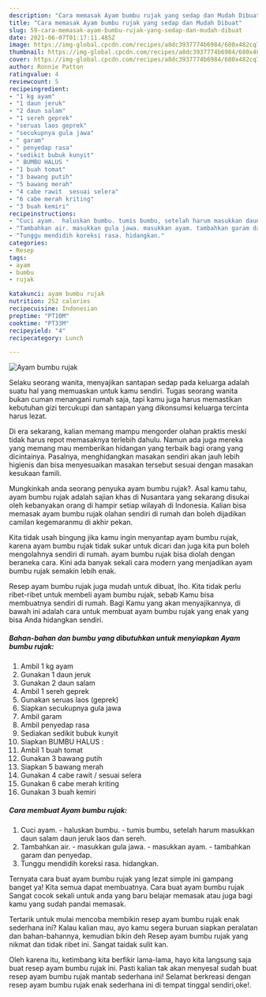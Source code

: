 ```yaml
---
description: "Cara memasak Ayam bumbu rujak yang sedap dan Mudah Dibuat"
title: "Cara memasak Ayam bumbu rujak yang sedap dan Mudah Dibuat"
slug: 59-cara-memasak-ayam-bumbu-rujak-yang-sedap-dan-mudah-dibuat
date: 2021-06-07T01:17:11.485Z
image: https://img-global.cpcdn.com/recipes/a8dc3937774b6984/680x482cq70/ayam-bumbu-rujak-foto-resep-utama.jpg
thumbnail: https://img-global.cpcdn.com/recipes/a8dc3937774b6984/680x482cq70/ayam-bumbu-rujak-foto-resep-utama.jpg
cover: https://img-global.cpcdn.com/recipes/a8dc3937774b6984/680x482cq70/ayam-bumbu-rujak-foto-resep-utama.jpg
author: Ronnie Patton
ratingvalue: 4
reviewcount: 5
recipeingredient:
- "1 kg ayam"
- "1 daun jeruk"
- "2 daun salam"
- "1 sereh geprek"
- "seruas laos geprek"
- "secukupnya gula jawa"
- " garam"
- " penyedap rasa"
- "sedikit bubuk kunyit"
- " BUMBU HALUS "
- "1 buah tomat"
- "3 bawang putih"
- "5 bawang merah"
- "4 cabe rawit  sesuai selera"
- "6 cabe merah kriting"
- "3 buah kemiri"
recipeinstructions:
- "Cuci ayam.  haluskan bumbu. tumis bumbu, setelah harum masukkan daun salam daun jeruk laos dan sereh."
- "Tambahkan air. masukkan gula jawa. masukkan ayam. tambahkan garam dan penyedap."
- "Tunggu mendidih koreksi rasa. hidangkan."
categories:
- Resep
tags:
- ayam
- bumbu
- rujak

katakunci: ayam bumbu rujak 
nutrition: 252 calories
recipecuisine: Indonesian
preptime: "PT10M"
cooktime: "PT33M"
recipeyield: "4"
recipecategory: Lunch

---
```



![Ayam bumbu rujak](https://img-global.cpcdn.com/recipes/a8dc3937774b6984/680x482cq70/ayam-bumbu-rujak-foto-resep-utama.jpg)

Selaku seorang wanita, menyajikan santapan sedap pada keluarga adalah suatu hal yang memuaskan untuk kamu sendiri. Tugas seorang  wanita bukan cuman menangani rumah saja, tapi kamu juga harus memastikan kebutuhan gizi tercukupi dan santapan yang dikonsumsi keluarga tercinta harus lezat.

Di era  sekarang, kalian memang mampu mengorder olahan praktis meski tidak harus repot memasaknya terlebih dahulu. Namun ada juga mereka yang memang mau memberikan hidangan yang terbaik bagi orang yang dicintainya. Pasalnya, menghidangkan masakan sendiri akan jauh lebih higienis dan bisa menyesuaikan masakan tersebut sesuai dengan masakan kesukaan famili. 



Mungkinkah anda seorang penyuka ayam bumbu rujak?. Asal kamu tahu, ayam bumbu rujak adalah sajian khas di Nusantara yang sekarang disukai oleh kebanyakan orang di hampir setiap wilayah di Indonesia. Kalian bisa memasak ayam bumbu rujak olahan sendiri di rumah dan boleh dijadikan camilan kegemaranmu di akhir pekan.

Kita tidak usah bingung jika kamu ingin menyantap ayam bumbu rujak, karena ayam bumbu rujak tidak sukar untuk dicari dan juga kita pun boleh mengolahnya sendiri di rumah. ayam bumbu rujak bisa diolah dengan beraneka cara. Kini ada banyak sekali cara modern yang menjadikan ayam bumbu rujak semakin lebih enak.

Resep ayam bumbu rujak juga mudah untuk dibuat, lho. Kita tidak perlu ribet-ribet untuk membeli ayam bumbu rujak, sebab Kamu bisa membuatnya sendiri di rumah. Bagi Kamu yang akan menyajikannya, di bawah ini adalah cara untuk membuat ayam bumbu rujak yang enak yang bisa Anda hidangkan sendiri.

<!--inarticleads1-->

##### Bahan-bahan dan bumbu yang dibutuhkan untuk menyiapkan Ayam bumbu rujak:

1. Ambil 1 kg ayam
1. Gunakan 1 daun jeruk
1. Gunakan 2 daun salam
1. Ambil 1 sereh geprek
1. Gunakan seruas laos (geprek)
1. Siapkan secukupnya gula jawa
1. Ambil  garam
1. Ambil  penyedap rasa
1. Sediakan sedikit bubuk kunyit
1. Siapkan  BUMBU HALUS :
1. Ambil 1 buah tomat
1. Gunakan 3 bawang putih
1. Siapkan 5 bawang merah
1. Gunakan 4 cabe rawit / sesuai selera
1. Gunakan 6 cabe merah kriting
1. Gunakan 3 buah kemiri




<!--inarticleads2-->

##### Cara membuat Ayam bumbu rujak:

1. Cuci ayam.  - haluskan bumbu. - tumis bumbu, setelah harum masukkan daun salam daun jeruk laos dan sereh.
1. Tambahkan air. - masukkan gula jawa. - masukkan ayam. - tambahkan garam dan penyedap.
1. Tunggu mendidih koreksi rasa. hidangkan.




Ternyata cara buat ayam bumbu rujak yang lezat simple ini gampang banget ya! Kita semua dapat membuatnya. Cara buat ayam bumbu rujak Sangat cocok sekali untuk anda yang baru belajar memasak atau juga bagi kamu yang sudah pandai memasak.

Tertarik untuk mulai mencoba membikin resep ayam bumbu rujak enak sederhana ini? Kalau kalian mau, ayo kamu segera buruan siapkan peralatan dan bahan-bahannya, kemudian bikin deh Resep ayam bumbu rujak yang nikmat dan tidak ribet ini. Sangat taidak sulit kan. 

Oleh karena itu, ketimbang kita berfikir lama-lama, hayo kita langsung saja buat resep ayam bumbu rujak ini. Pasti kalian tak akan menyesal sudah buat resep ayam bumbu rujak mantab sederhana ini! Selamat berkreasi dengan resep ayam bumbu rujak enak sederhana ini di tempat tinggal sendiri,oke!.

